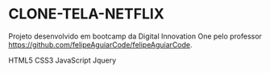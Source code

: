 # CLONE-TELA-NETFLIX

Projeto desenvolvido em bootcamp da Digital Innovation One pelo professor https://github.com/felipeAguiarCode/felipeAguiarCode.

HTML5
CSS3
JavaScript
Jquery
